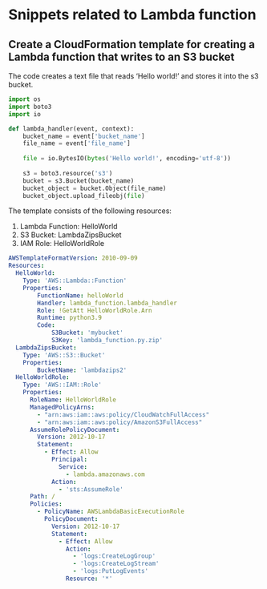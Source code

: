 # Snippets related to Lambda function

## Create a CloudFormation template for creating a Lambda function that writes to an S3 bucket

The code creates a text file that reads ‘Hello world!’ and stores it into the s3 bucket. 

```py
import os
import boto3
import io

def lambda_handler(event, context):
    bucket_name = event['bucket_name']
    file_name = event['file_name']
    
    file = io.BytesIO(bytes('Hello world!', encoding='utf-8'))
    
    s3 = boto3.resource('s3')
    bucket = s3.Bucket(bucket_name)
    bucket_object = bucket.Object(file_name)
    bucket_object.upload_fileobj(file)
```

The template consists of the following resources:

1. Lambda Function: HelloWorld
1. S3 Bucket: LambdaZipsBucket
1. IAM Role: HelloWorldRole

```yml
AWSTemplateFormatVersion: 2010-09-09
Resources:
  HelloWorld:
    Type: 'AWS::Lambda::Function'
    Properties:
        FunctionName: helloWorld
        Handler: lambda_function.lambda_handler
        Role: !GetAtt HelloWorldRole.Arn
        Runtime: python3.9
        Code:
            S3Bucket: 'mybucket'
            S3Key: 'lambda_function.py.zip'
  LambdaZipsBucket:
    Type: 'AWS::S3::Bucket'
    Properties:
        BucketName: 'lambdazips2'
  HelloWorldRole:
    Type: 'AWS::IAM::Role'
    Properties:
      RoleName: HelloWorldRole
      ManagedPolicyArns: 
        - "arn:aws:iam::aws:policy/CloudWatchFullAccess"
        - "arn:aws:iam::aws:policy/AmazonS3FullAccess"
      AssumeRolePolicyDocument:
        Version: 2012-10-17
        Statement:
          - Effect: Allow
            Principal:
              Service:
                - lambda.amazonaws.com
            Action:
              - 'sts:AssumeRole'
      Path: /
      Policies:
        - PolicyName: AWSLambdaBasicExecutionRole
          PolicyDocument:
            Version: 2012-10-17
            Statement:
              - Effect: Allow
                Action:
                  - 'logs:CreateLogGroup'
                  - 'logs:CreateLogStream'
                  - 'logs:PutLogEvents'
                Resource: '*'
```
